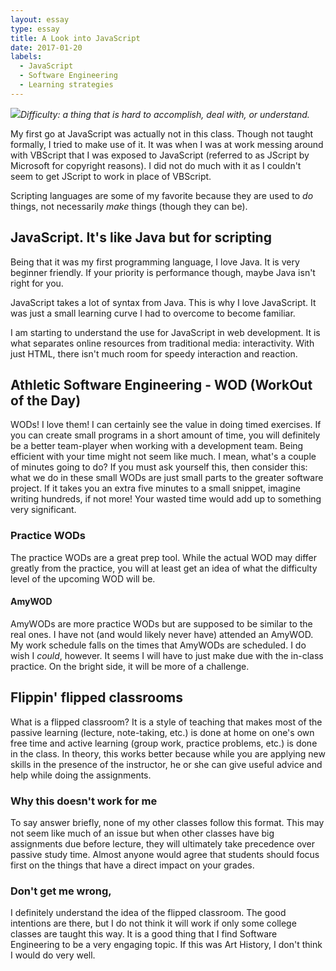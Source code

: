 ```yaml
---
layout: essay
type: essay
title: A Look into JavaScript
date: 2017-01-20
labels:
  - JavaScript
  - Software Engineering
  - Learning strategies
---
```


<img class="ui tiny right spaced image" src="../images/degree_difficulty.jpg">*Difficulty: a thing that is hard to accomplish, deal with, or understand.*

My first go at JavaScript was actually not in this class. Though not taught formally, I tried to make use of it. It was when I was at work messing around with VBScript that I was exposed to JavaScript (referred to as JScript by Microsoft for copyright reasons). I did not do much with it as I couldn't seem to get JScript to work in place of VBScript.

Scripting languages are some of my favorite because they are used to *do* things, not necessarily *make* things (though they can be).

## JavaScript. It's like Java but for scripting

Being that it was my first programming language, I love Java. It is very beginner friendly. If your priority is performance though, maybe Java isn't right for you.

JavaScript takes a lot of syntax from Java. This is why I love JavaScript. It was just a small learning curve I had to overcome to become familiar.

I am starting to understand the use for JavaScript in web development. It is what separates online resources from traditional media: interactivity. With just HTML, there isn't much room for speedy interaction and reaction.

## Athletic Software Engineering - WOD (WorkOut of the Day)

WODs! I love them! I can certainly see the value in doing timed exercises. If you can create small programs in a short amount of time, you will definitely be a better team-player when working with a development team. Being efficient with your time might not seem like much. I mean, what's a couple of minutes going to do? If you must ask yourself this, then consider this: what we do in these small WODs are just small parts to the greater software project. If it takes you an extra five minutes to a small snippet, imagine writing hundreds, if not more! Your wasted time would add up to something very significant.

### Practice WODs

The practice WODs are a great prep tool. While the actual WOD may differ greatly from the practice, you will at least get an idea of what the difficulty level of the upcoming WOD will be.

#### AmyWOD

AmyWODs are more practice WODs but are supposed to be similar to the real ones. I have not (and would likely never have) attended an AmyWOD. My work schedule falls on the times that AmyWODs are scheduled. I do wish I *could*, however. It seems I will have to just make due with the in-class practice. On the bright side, it will be more of a challenge.

## Flippin' flipped classrooms

What is a flipped classroom? It is a style of teaching that makes most of the passive learning (lecture, note-taking, etc.) is done at home on one's own free time and active learning (group work, practice problems, etc.) is done in the class. In theory, this works better because while you are applying new skills in the presence of the instructor, he or she can give useful advice and help while doing the assignments.

### Why this doesn't work for me

To say answer briefly, none of my other classes follow this format. This may not seem like much of an issue but when other classes have big assignments due before lecture, they will ultimately take precedence over passive study time. Almost anyone would agree that students should focus first on the things that have a direct impact on your grades.

### Don't get me wrong,

I definitely understand the idea of the flipped classroom. The good intentions are there, but I do not think it will work if only some college classes are taught this way. It is a good thing that I find Software Engineering to be a very engaging topic. If this was Art History, I don't think I would do very well.
